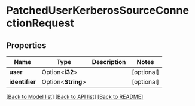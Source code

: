 # PatchedUserKerberosSourceConnectionRequest

## Properties

Name | Type | Description | Notes
------------ | ------------- | ------------- | -------------
**user** | Option<**i32**> |  | [optional]
**identifier** | Option<**String**> |  | [optional]

[[Back to Model list]](../README.md#documentation-for-models) [[Back to API list]](../README.md#documentation-for-api-endpoints) [[Back to README]](../README.md)


